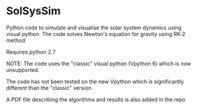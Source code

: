 # SolSysSim
Python code to simulate and visualise the solar system dynamics using visual python. The code solves Newton's equation for gravity using RK-2 method

Requires python 2.7

NOTE: The code uses the "classic" visual python (Vpython 6) which is now unsupported.

The code has not been tested on the new Vpython which is significantly different than the "classic" version.

A PDF file describing the algorithms and results is also added in the repo
